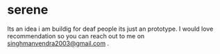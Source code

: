 # serene

 Its an idea i am buildig for deaf people its just an prototype. I would love recommendation so you can reach out to me on singhmanvendra2003@gmail.com .
